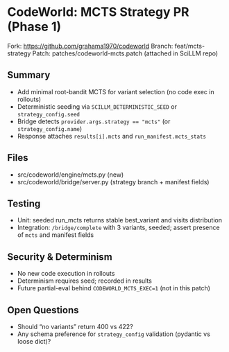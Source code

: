 # CodeWorld: MCTS Strategy PR (Phase 1)

Fork: https://github.com/grahama1970/codeworld
Branch: feat/mcts-strategy
Patch: patches/codeworld-mcts.patch (attached in SciLLM repo)

## Summary
- Add minimal root-bandit MCTS for variant selection (no code exec in rollouts)
- Deterministic seeding via `SCILLM_DETERMINISTIC_SEED` or `strategy_config.seed`
- Bridge detects `provider.args.strategy == "mcts"` (or `strategy_config.name`)
- Response attaches `results[i].mcts` and `run_manifest.mcts_stats`

## Files
- src/codeworld/engine/mcts.py (new)
- src/codeworld/bridge/server.py (strategy branch + manifest fields)

## Testing
- Unit: seeded run_mcts returns stable best_variant and visits distribution
- Integration: `/bridge/complete` with 3 variants, seeded; assert presence of `mcts` and manifest fields

## Security & Determinism
- No new code execution in rollouts
- Determinism requires seed; recorded in results
- Future partial-eval behind `CODEWORLD_MCTS_EXEC=1` (not in this patch)

## Open Questions
- Should “no variants” return 400 vs 422?
- Any schema preference for `strategy_config` validation (pydantic vs loose dict)?

